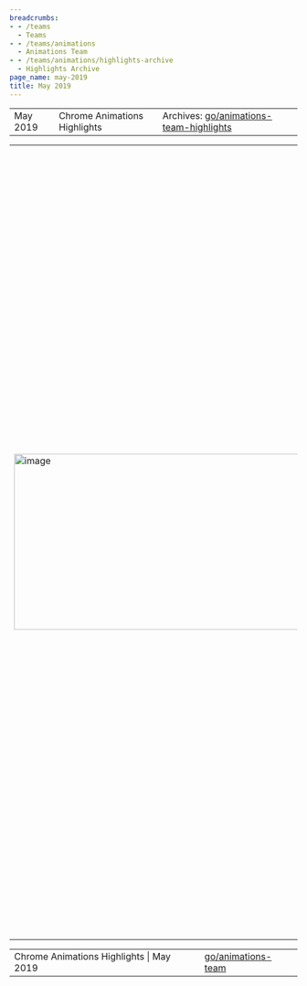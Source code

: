 ```yaml
---
breadcrumbs:
- - /teams
  - Teams
- - /teams/animations
  - Animations Team
- - /teams/animations/highlights-archive
  - Highlights Archive
page_name: may-2019
title: May 2019
---
```


<table>
<tr>

<td>May 2019</td>

<td>Chrome Animations Highlights</td>

<td>Archives: <a href="http://go/animations-team-highlights">go/animations-team-highlights</a></td>

</tr>
</table>

<table>
<tr>
<td><img alt="image" src="https://lh5.googleusercontent.com/y55oEKmeWfBAk_jdj6Q_izzXpBOZT6wuau4DNg6VPlbK-sThHRNyJx-OLWmLi11KVTyFORLWHzUEFaMdOEizHaMLLCyEd60zW6RyGpQP56AVWVuvWjkRQJk6_yvWAC_LMfmW84mr" height=308 width=532></td>

<td>The slight decrease in 'interface' from Chrome 75 to 76 is due to newly added tests</td>

<td>Web Animations, road to shipping</td>

<td>Our investment in interop work for Web Animations continues to produce good results, largely thanks to hard work by Kevin (kevers@). Over the last two Chrome versions our pass rate for the <a href="https://github.com/web-platform-tests/wpt/tree/master/web-animations">Web Platform Tests</a> has increased by 45% (absolute) for the timing-model tests and a massive 70% (absolute) for the interface tests! Improvements like these allow us to continue to ship more of Web Animations - recently we shipped <a href="https://groups.google.com/a/chromium.org/d/msg/blink-dev/lTYK1HT47Qk/hmwmGm1ZBAAJ">Animation.updatePlaybackRate</a> and <a href="https://groups.google.com/a/chromium.org/d/msg/blink-dev/Gstf0GA7cbg/711ymCKKAAAJ">Animation.pending</a>.</td>

<td><table></td>
<td><tr></td>

<td><td>Code Health</td></td>

<td><td>Rob (flackr@) has been focused on improving the composited animations code in the new <a href="http://crbug.com/836884">post-BGPT world</a>. This sprint he landed a series of patches (<a href="https://chromium-review.googlesource.com/c/chromium/src/+/1611762">1</a>, <a href="https://chromium-review.googlesource.com/c/chromium/src/+/1609672">2</a>, <a href="https://chromium-review.googlesource.com/c/chromium/src/+/1610304">3</a>, <a href="https://chromium-review.googlesource.com/c/chromium/src/+/1461341">4</a>) to eliminate animation specific ElementId tracking in LayerTree. This simplification makes the architecture easier to understand, improves CPU usage and reduces memory usage - a triple win!</td></td>

<td><td>Scroll Snap</td></td>

<td><td>Scroll Snap is continuing to gain traction, with AirBnB being the latest partner to <a href="http://crbug.com/920482#c9">start using the feature</a> and Firefox <a href="https://bugzilla.mozilla.org/show_bug.cgi?id=1312165#c6">continuing to implement</a> the new spec. On our side we have shifted into supporting the product: Majid (majidvp@) has been busy triaging bugs, addressing partner requests, and polishing the code.</td></td>

<td></tr></td>
<td><tr></td>

<td><td><a href="https://uma.googleplex.com/p/chrome/histograms?endDate=20190515&dayCount=7&histograms=Blink.Animation.CompositedAnimationFailureReason&fixupData=true&showMax=true&filters=isofficial%2CEQ%2CTrue&implicitFilters=isofficial"><img alt="image" src="https://lh6.googleusercontent.com/IUKoi9dwyyJhEUdaoyDeGdtFoKLI_WO1j-Bkzk1s7RxSaP9ZZYTk6ugL1KHylCTX2IE5K6Vc8zvKUpKocBFDwF48OQJatYnjlXsJSSukICRCRvLKb6q2vVaHw_SM40RBFyXQDBtm" height=113.00000000000003 width=283></a></td></td>

<td><td>Understanding performance better</td></td>

<td><td>Stephen (smcgruer@) landed a new <a href="https://uma.googleplex.com/p/chrome/histograms/?endDate=20190519&dayCount=7&histograms=Blink.Animation.CompositedAnimationFailureReason&fixupData=true&showMax=true&filters=isofficial%2CEQ%2CTrue&implicitFilters=isofficial">UMA metric</a> this sprint to track why animations fail to run on the fast path. This allows the team to better understand where effort is needed to speed up existing animations on the web - vital for smoother user experiences.</td></td>

<td><td><img alt="image" src="https://lh5.googleusercontent.com/z-ajU372TxKnGgMOwOSQa30PmFdlpv-ZAWn_gZBkcvv91oDDyy9-Bl3W3t3Wz76F7OXc-VG3wxCP9PjyxClhdVKJ_fju9h25ymlvF0X3iSQxTQNEvzGHRYOqClEi9F-tWHW2zBrp" height=237 width=203></td></td>

<td><td>Smoothly animating Paint Worklets</td></td>

<td><td>One of the key goals of the <a href="https://docs.google.com/document/d/1USTH2Vd4D2tALsvZvy4B2aWotKWjkCYP5m0g7b90RAU/edit?ts=5bb772e1#heading=h.2zu1g67jbavu">Off-Thread PaintWorklet</a> project is to enable smoothly animating Paint Worklets even when the main thread is busy. Xida (xidachen@) has been working on a <a href="https://chromium-review.googlesource.com/c/chromium/src/+/1601334">prototype</a> of the Animation integration and this sprint was able to show smoothly animating, raster inducing (!) Paint Worklets even as the main thread janked.</td></td>

<td></tr></td>
<td></table></td>

<td><img alt="image" src="https://lh6.googleusercontent.com/sRxCDjOAzL3r8SXmttXLNpN6Qv2eHz7ELPwsaSWGcNBfhPr-lYE0vfmMGuUSQh2O6l4vCBAPSKukS8vr5ErGy8AdZLMFNnBmBDhDUHyAXNQCa6ct9JHPukEztHaoy-SOjHR4uFRU" height=389 width=570></td>

<td>Animation Worklet - Pointer Events proof of concept</td>

<td>This sprint, Majid (majidvp@) created <a href="https://majido.github.io/houdini-samples/animation-worklet/touch-input/drag.html">a prototype demo</a> showing the power of off-thread input events combined with Animation Worklet. The ability to produce rich interactive effects which can be performance isolated from the main thread is very exciting, and we are continuing to invest in producing a spec for <a href="https://discourse.wicg.io/t/proposal-exposing-input-events-to-worker-threads">event delegation to workers/worklets</a>.</td>

<td>In other AnimationWorklet news, this sprint Jordan (jortaylo@microsoft.com) began <a href="https://chromium-review.googlesource.com/c/chromium/src/+/1568315">landing support</a> to expose the full <a href="https://drafts.csswg.org/web-animations-1/#the-animationeffect-interface">AnimationEffect</a> interface inside the worklet. This is exciting both in terms of giving developers more power as well as welcoming a new contributor to the team!</td>

</tr>
</table>

<table>
<tr>

<td>Chrome Animations Highlights | May 2019</td>

<td><a href="http://go/animations-team">go/animations-team</a></td>

</tr>
</table>